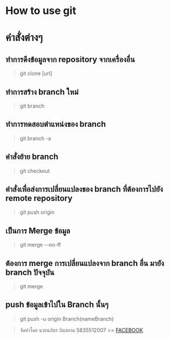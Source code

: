 ﻿# How to use git
# คำสั่งต่างๆ

## ทำการดึงข้อมูลจาก repository จากเครื่องอื่น
> git clone [url]

## ทำการสร้าง branch ใหม่
> git branch <namebranch>

## ทำการทดสอบตำแหน่งของ branch
> git branch -a

## คำสั่งย้าย branch
> git checkout <namebranch>

## คำสั่งเพื่อส่งการเปลี่ยนแปลงของ branch ที่ต้องการไปยัง remote repository
> git push origin <branch>

## เป็นการ Merge ข้อมูล
> git merge --no-ff <namebranch>

## ต้องการ merge การเปลี่ยนแปลงจาก branch อื่น มายัง branch ปัจจุบัน
> git merge <branch>

## push ข้อมูลเข้าไปใน Branch นั้นๆ
> git push -u origin Branch(nameBranch)



> จัดทำโดย นายนภัทร บินสอาด 5835512007 >> [FACEBOOK](https://www.facebook.com/newnapat17)